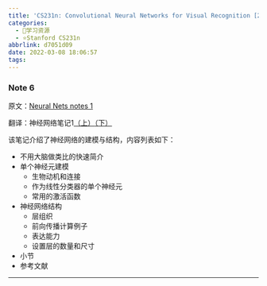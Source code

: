 ```yaml
---
title: 'CS231n: Convolutional Neural Networks for Visual Recognition [2017] 课程笔记 Note 6'
categories:
  - 🌙学习资源
  - ⭐Stanford CS231n
abbrlink: d7051d09
date: 2022-03-08 18:06:57
tags:
---
```


### Note 6

原文：[Neural Nets notes 1](https://cs231n.github.io/neural-networks-1/)

翻译：神经网络笔记1[（上）](https://zhuanlan.zhihu.com/p/21462488)[（下）](https://zhuanlan.zhihu.com/p/21513367)

该笔记介绍了神经网络的建模与结构，内容列表如下：
- 不用大脑做类比的快速简介
- 单个神经元建模
  - 生物动机和连接
  - 作为线性分类器的单个神经元
  - 常用的激活函数
- 神经网络结构
  - 层组织
  - 前向传播计算例子
  - 表达能力
  - 设置层的数量和尺寸
- 小节
- 参考文献

<!--more-->

***
